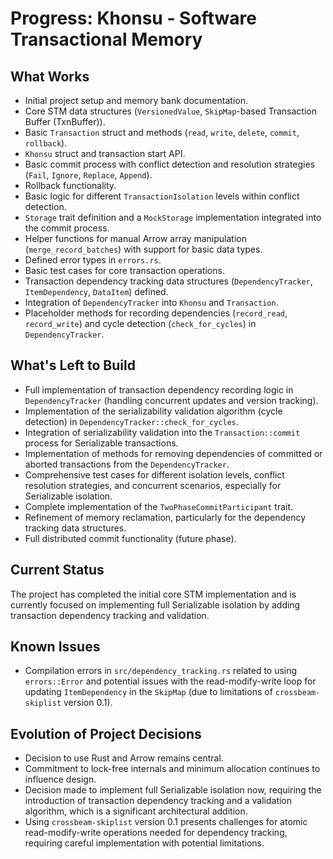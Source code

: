 # Progress: Khonsu - Software Transactional Memory

## What Works

- Initial project setup and memory bank documentation.
- Core STM data structures (`VersionedValue`, `SkipMap`-based Transaction Buffer (TxnBuffer)).
- Basic `Transaction` struct and methods (`read`, `write`, `delete`, `commit`, `rollback`).
- `Khonsu` struct and transaction start API.
- Basic commit process with conflict detection and resolution strategies (`Fail`, `Ignore`, `Replace`, `Append`).
- Rollback functionality.
- Basic logic for different `TransactionIsolation` levels within conflict detection.
- `Storage` trait definition and a `MockStorage` implementation integrated into the commit process.
- Helper functions for manual Arrow array manipulation (`merge_record_batches`) with support for basic data types.
- Defined error types in `errors.rs`.
- Basic test cases for core transaction operations.
- Transaction dependency tracking data structures (`DependencyTracker`, `ItemDependency`, `DataItem`) defined.
- Integration of `DependencyTracker` into `Khonsu` and `Transaction`.
- Placeholder methods for recording dependencies (`record_read`, `record_write`) and cycle detection (`check_for_cycles`) in `DependencyTracker`.

## What's Left to Build

- Full implementation of transaction dependency recording logic in `DependencyTracker` (handling concurrent updates and version tracking).
- Implementation of the serializability validation algorithm (cycle detection) in `DependencyTracker::check_for_cycles`.
- Integration of serializability validation into the `Transaction::commit` process for Serializable transactions.
- Implementation of methods for removing dependencies of committed or aborted transactions from the `DependencyTracker`.
- Comprehensive test cases for different isolation levels, conflict resolution strategies, and concurrent scenarios, especially for Serializable isolation.
- Complete implementation of the `TwoPhaseCommitParticipant` trait.
- Refinement of memory reclamation, particularly for the dependency tracking data structures.
- Full distributed commit functionality (future phase).

## Current Status

The project has completed the initial core STM implementation and is currently focused on implementing full Serializable isolation by adding transaction dependency tracking and validation.

## Known Issues

- Compilation errors in `src/dependency_tracking.rs` related to using `errors::Error` and potential issues with the read-modify-write loop for updating `ItemDependency` in the `SkipMap` (due to limitations of `crossbeam-skiplist` version 0.1).

## Evolution of Project Decisions

- Decision to use Rust and Arrow remains central.
- Commitment to lock-free internals and minimum allocation continues to influence design.
- Decision made to implement full Serializable isolation now, requiring the introduction of transaction dependency tracking and a validation algorithm, which is a significant architectural addition.
- Using `crossbeam-skiplist` version 0.1 presents challenges for atomic read-modify-write operations needed for dependency tracking, requiring careful implementation with potential limitations.
